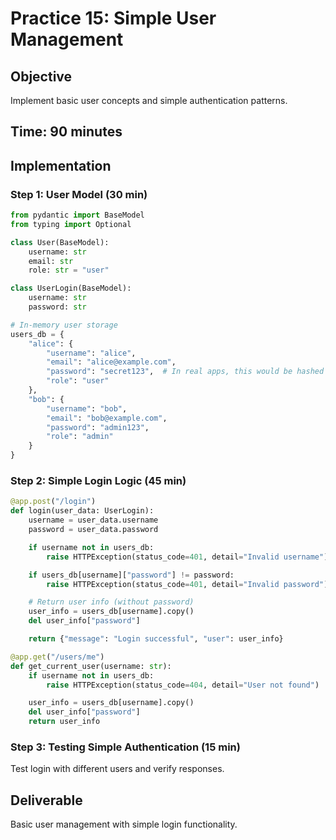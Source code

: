 # Practice 15: Simple User Management

## Objective

Implement basic user concepts and simple authentication patterns.

## Time: 90 minutes

## Implementation

### Step 1: User Model (30 min)

```python
from pydantic import BaseModel
from typing import Optional

class User(BaseModel):
    username: str
    email: str
    role: str = "user"

class UserLogin(BaseModel):
    username: str
    password: str

# In-memory user storage
users_db = {
    "alice": {
        "username": "alice",
        "email": "alice@example.com",
        "password": "secret123",  # In real apps, this would be hashed
        "role": "user"
    },
    "bob": {
        "username": "bob",
        "email": "bob@example.com",
        "password": "admin123",
        "role": "admin"
    }
}
```

### Step 2: Simple Login Logic (45 min)

```python
@app.post("/login")
def login(user_data: UserLogin):
    username = user_data.username
    password = user_data.password

    if username not in users_db:
        raise HTTPException(status_code=401, detail="Invalid username")

    if users_db[username]["password"] != password:
        raise HTTPException(status_code=401, detail="Invalid password")

    # Return user info (without password)
    user_info = users_db[username].copy()
    del user_info["password"]

    return {"message": "Login successful", "user": user_info}

@app.get("/users/me")
def get_current_user(username: str):
    if username not in users_db:
        raise HTTPException(status_code=404, detail="User not found")

    user_info = users_db[username].copy()
    del user_info["password"]
    return user_info
```

### Step 3: Testing Simple Authentication (15 min)

Test login with different users and verify responses.

## Deliverable

Basic user management with simple login functionality.
